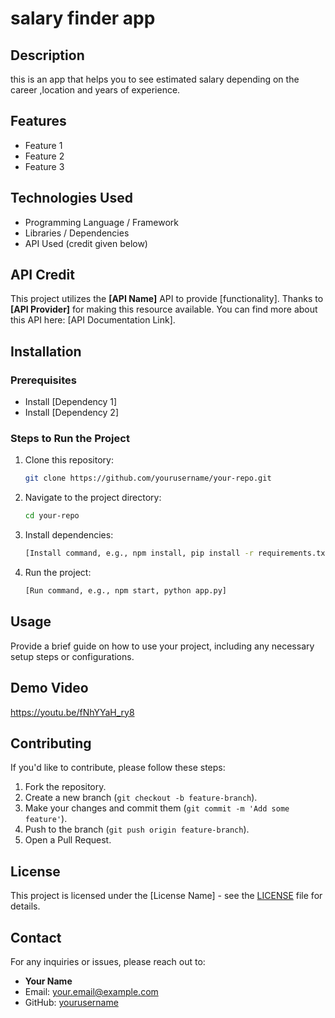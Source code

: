 # salary finder app

## Description
this is an app that helps you to see estimated salary depending on the career ,location and years of experience.

## Features
- Feature 1
- Feature 2
- Feature 3

## Technologies Used
- Programming Language / Framework
- Libraries / Dependencies
- API Used (credit given below)

## API Credit
This project utilizes the **[API Name]** API to provide [functionality]. Thanks to **[API Provider]** for making this resource available. You can find more about this API here: [API Documentation Link].

## Installation
### Prerequisites
- Install [Dependency 1]
- Install [Dependency 2]

### Steps to Run the Project
1. Clone this repository:
   ```bash
   git clone https://github.com/yourusername/your-repo.git
   ```
2. Navigate to the project directory:
   ```bash
   cd your-repo
   ```
3. Install dependencies:
   ```bash
   [Install command, e.g., npm install, pip install -r requirements.txt]
   ```
4. Run the project:
   ```bash
   [Run command, e.g., npm start, python app.py]
   ```

## Usage
Provide a brief guide on how to use your project, including any necessary setup steps or configurations.

## Demo Video
https://youtu.be/fNhYYaH_ry8

## Contributing
If you'd like to contribute, please follow these steps:
1. Fork the repository.
2. Create a new branch (`git checkout -b feature-branch`).
3. Make your changes and commit them (`git commit -m 'Add some feature'`).
4. Push to the branch (`git push origin feature-branch`).
5. Open a Pull Request.

## License
This project is licensed under the [License Name] - see the [LICENSE](LICENSE) file for details.

## Contact
For any inquiries or issues, please reach out to:
- **Your Name**
- Email: your.email@example.com
- GitHub: [yourusername](https://github.com/yourusername)
